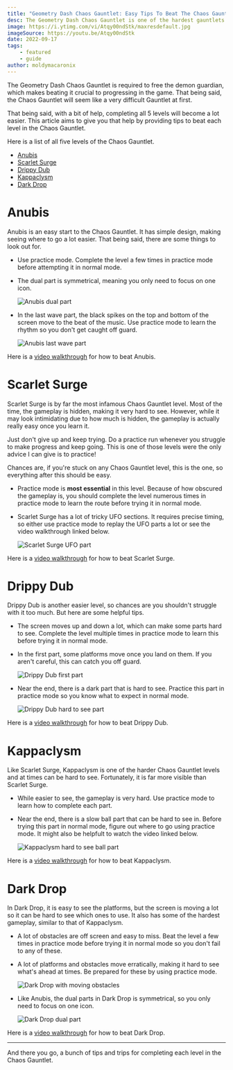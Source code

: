```yaml
---
title: "Geometry Dash Chaos Gauntlet: Easy Tips To Beat The Chaos Gauntlet"
desc: The Geometry Dash Chaos Gauntlet is one of the hardest gauntlets. However, with these easy tips, we think you can beat it in no time!
image: https://i.ytimg.com/vi/Atqy00ndStk/maxresdefault.jpg
imageSource: https://youtu.be/Atqy00ndStk
date: 2022-09-17
tags:
    - featured
    - guide
author: moldymacaronix
---
```


The Geometry Dash Chaos Gauntlet is required to free the demon guardian, which makes beating it crucial to progressing in the game. That being said, the Chaos Gauntlet will seem like a very difficult Gauntlet at first.

That being said, with a bit of help, completing all 5 levels will become a lot easier. This article aims to give you that help by providing tips to beat each level in the Chaos Gauntlet.

Here is a list of all five levels of the Chaos Gauntlet.

* [Anubis](#anubis)
* [Scarlet Surge](#scarlet-surge)
* [Drippy Dub](#drippy-dub)
* [Kappaclysm](#kappaclysm)
* [Dark Drop](#dark-drop)

# Anubis

Anubis is an easy start to the Chaos Gauntlet. It has simple design, making seeing where to go a lot easier. That being said, there are some things to look out for.

* Use practice mode. Complete the level a few times in practice mode before attempting it in normal mode.

* The dual part is symmetrical, meaning you only need to focus on one icon.

    ![Anubis dual part](https://media.discordapp.net/attachments/392087938239954950/1018028552186232882/Geometry_Dash_-_Chaos_Gauntlet_All_Levels_100_0-43_screenshot.png?width=1202&height=676)

* In the last wave part, the black spikes on the top and bottom of the screen move to the beat of the music. Use practice mode to learn the rhythm so you don't get caught off guard.

    ![Anubis last wave part](https://media.discordapp.net/attachments/392087938239954950/1018029099031203900/Geometry_Dash_-_Chaos_Gauntlet_All_Levels_100_1-6_screenshot.png?width=1202&height=676)

Here is a [video walkthrough](https://youtu.be/r9SjU5iottk) for how to beat Anubis.

# Scarlet Surge

Scarlet Surge is by far the most infamous Chaos Gauntlet level. Most of the time, the gameplay is hidden, making it very hard to see. However, while it may look intimidating due to how much is hidden, the gameplay is actually really easy once you learn it.

Just don't give up and keep trying. Do a practice run whenever you struggle to make progress and keep going. This is one of those levels were the only advice I can give is to practice!

Chances are, if you're stuck on any Chaos Gauntlet level, this is the one, so everything after this should be easy.

* Practice mode is **most essential** in this level. Because of how obscured the gameplay is, you should complete the level numerous times in practice mode to learn the route before trying it in normal mode.

* Scarlet Surge has a lot of tricky UFO sections. It requires precise timing, so either use practice mode to replay the UFO parts a lot or see the video walkthrough linked below.

    ![Scarlet Surge UFO part](https://media.discordapp.net/attachments/392087938239954950/1018030324560691210/Geometry_Dash_-_Chaos_Gauntlet_All_Levels_100_3-25_screenshot.png?width=1202&height=676)

Here is a [video walkthrough](https://youtu.be/hdwPCMKRXa0) for how to beat Scarlet Surge.

# Drippy Dub

Drippy Dub is another easier level, so chances are you shouldn't struggle with it too much. But here are some helpful tips.

* The screen moves up and down a lot, which can make some parts hard to see. Complete the level multiple times in practice mode to learn this before trying it in normal mode.
* In the first part, some platforms move once you land on them. If you aren't careful, this can catch you off guard.

    ![Drippy Dub first part](https://media.discordapp.net/attachments/392087938239954950/1018031771939504198/Geometry_Dash_-_Chaos_Gauntlet_All_Levels_100_4-21_screenshot.png?width=1202&height=676)

* Near the end, there is a dark part that is hard to see. Practice this part in practice mode so you know what to expect in normal mode.

    ![Drippy Dub hard to see part](https://media.discordapp.net/attachments/392087938239954950/1018032289004933160/Geometry_Dash_-_Chaos_Gauntlet_All_Levels_100_4-59_screenshot.png?width=1202&height=676)

Here is a [video walkthrough](https://youtu.be/Ou1FBYFsKbM) for how to beat Drippy Dub.

# Kappaclysm

Like Scarlet Surge, Kappaclysm is one of the harder Chaos Gauntlet levels and at times can be hard to see. Fortunately, it is far more visible than Scarlet Surge.

* While easier to see, the gameplay is very hard. Use practice mode to learn how to complete each part.

* Near the end, there is a slow ball part that can be hard to see in. Before trying this part in normal mode, figure out where to go using practice mode. It might also be helpfult to watch the video linked below.

    ![Kappaclysm hard to see ball part](https://media.discordapp.net/attachments/392087938239954950/1018033171297738752/Geometry_Dash_-_Chaos_Gauntlet_All_Levels_100_6-12_screenshot.png?width=1202&height=676)

Here is a [video walkthrough](https://youtu.be/UoAccyj59w0) for how to beat Kappaclysm.

# Dark Drop

In Dark Drop, it is easy to see the platforms, but the screen is moving a lot so it can be hard to see which ones to use. It also has some of the hardest gameplay, similar to that of Kappaclysm.

* A lot of obstacles are off screen and easy to miss. Beat the level a few times in practice mode before trying it in normal mode so you don't fail to any of these.

* A lot of platforms and obstacles move erratically, making it hard to see what's ahead at times. Be prepared for these by using practice mode.

    ![Dark Drop with moving obstacles](https://media.discordapp.net/attachments/392087938239954950/1018034858246811710/Geometry_Dash_-_Chaos_Gauntlet_All_Levels_100_7-37_screenshot.png?width=1202&height=676)

* Like Anubis, the dual parts in Dark Drop is symmetrical, so you only need to focus on one icon.

    ![Dark Drop dual part](https://media.discordapp.net/attachments/392087938239954950/1018034345702871100/Geometry_Dash_-_Chaos_Gauntlet_All_Levels_100_7-51_screenshot.png?width=1202&height=676)

Here is a [video walkthrough](https://youtu.be/lWCgfFWP2bQ) for how to beat Dark Drop.

---

And there you go, a bunch of tips and trips for completing each level in the Chaos Gauntlet.